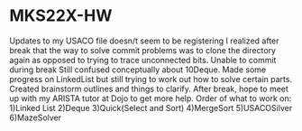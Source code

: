# MKS22X-HW
Updates to my USACO file doesn/t seem to be registering
I realized after break that the way to solve commit problems was to clone the directory again as opposed to trying to trace unconnected bits. Unable to commit during break
Still confused conceptually about 10Deque.
Made some progress on LinkedList but still trying to work out how to solve certain parts.
Created brainstorm outlines and things to clarify. After break, hope to meet up with my ARISTA tutor at Dojo to get more help.
Order of what to work on:
1)Linked List
2)Deque
3)Quick(Select and Sort)
4)MergeSort
5)USACOSilver
6)MazeSolver
